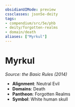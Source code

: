 ```yaml
---
obsidianUIMode: preview
cssclasses: json5e-deity
tags:
- compendium/src/5e/phb
- deity/forgotten-realms
- domain/death
aliases: ["Myrkul"]
---
```

# Myrkul
*Source: the Basic Rules (2014)* 

- **Alignment**: Neutral Evil
- **Domains**: Death
- **Pantheon**: Forgotten Realms
- **Symbol**: White human skull